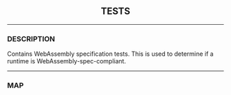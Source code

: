 <h2 align="center">TESTS</h2>

--------------

### DESCRIPTION

Contains WebAssembly specification tests. This is used to determine if a runtime is WebAssembly-spec-compliant.

--------------

### MAP
